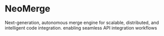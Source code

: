 # NeoMerge
Next-generation, autonomous merge engine for scalable, distributed, and intelligent code integration. enabling seamless API integration workflows
